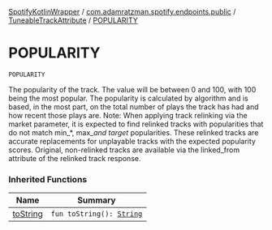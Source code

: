 [SpotifyKotlinWrapper](../../index.md) / [com.adamratzman.spotify.endpoints.public](../index.md) / [TuneableTrackAttribute](index.md) / [POPULARITY](./-p-o-p-u-l-a-r-i-t-y.md)

# POPULARITY

`POPULARITY`

The popularity of the track. The value will be between 0 and 100, with 100 being the most popular.
The popularity is calculated by algorithm and is based, in the most part, on the total number of
plays the track has had and how recent those plays are. Note: When applying track relinking via
the market parameter, it is expected to find relinked tracks with popularities that do not match
min_*, max_*and target* popularities. These relinked tracks are accurate replacements for unplayable tracks with the expected popularity scores. Original, non-relinked tracks are available via the linked_from attribute of the relinked track response.

### Inherited Functions

| Name | Summary |
|---|---|
| [toString](to-string.md) | `fun toString(): `[`String`](https://kotlinlang.org/api/latest/jvm/stdlib/kotlin/-string/index.html) |
